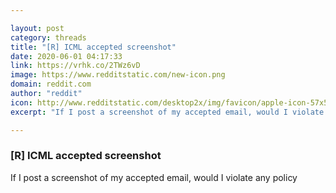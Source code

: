 ```yaml
---

layout: post
category: threads
title: "[R] ICML accepted screenshot"
date: 2020-06-01 04:17:33
link: https://vrhk.co/2TWz6vD
image: https://www.redditstatic.com/new-icon.png
domain: reddit.com
author: "reddit"
icon: http://www.redditstatic.com/desktop2x/img/favicon/apple-icon-57x57.png
excerpt: "If I post a screenshot of my accepted email, would I violate any policy"

---
```


### [R] ICML accepted screenshot

If I post a screenshot of my accepted email, would I violate any policy